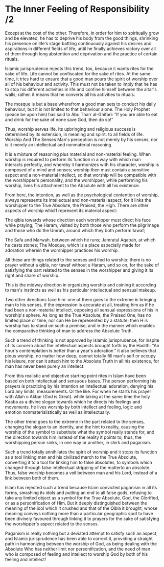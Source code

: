 The Inner Feeling of Responsibility /2
======================================

Except at the cost of the other. Therefore, in order for him to
spiritually grow and be elevated, he has to deprive his body from the
good things, shrinking his presence on life's stage battling
continuously against his desires and aspirations in different fields of
life, until he finally achieves victory over all of them through long
abstention and deprivation and the practice of certain rituals.

Islamic jurisprudence rejects this trend, too, because it wants rites
for the sake of life. Life cannot be confiscated for the sake of rites.
At the same time, it tries hard to ensure that a good man pours the
spirit of worship over all of his behaviour and activity. This must not
be taken to imply that he has to stop his different activities in life
and confine himself between the altar's walls; rather. it means that he
converts all his activities to rituals.

The mosque is but a base wherefrom a good man sets to conduct his daily
behaviour, but it is not limited to that behaviour alone. The Holy
Prophet (peace be upon him) has said to Abu Tharr al-Ghifari: "If you
are able to eat and drink for the sake of none save God, then do so!"

Thus, worship serves life. Its upbringing and religious success is
determined by its extension, in meaning and spirit. to all fields of
life. Worship And The Senses Man's perception is not merely by his
senses, nor is it merely an intellectual and nonmaterial reasoning.

It is a mixture of reasoning plus material and non-material feeling.
When worship is required to perform its function in a way with which man
interacts perfectly, and whereby it harmonizes with his character,
worship is composed of a mind and senses; worship then must contain a
sensitive aspect and a non-material intellect, so that worship will be
compatible with the worshipper's personality, and the worshipper, while
performing his worship, lives his attachment to the Absolute with all
his existence.

From here, the intention, as well as the psychological contention of
worship, always represents its intellectual and non-material aspect, for
it links the worshipper to the True Absolute, the Praised, the High.
There are other aspects of worship whicl1 represent its material
aspect:

The qibla towards whose direction each worshipper must direct his face
while praying; The Haram, visited by both those who perform the
pilgrimage and those who do the Umrah, around which they both perform
tawaf;

The Safa and Marwah, between which he runs; Jamratul Aqabah, at which
he casts stones; The Mosque, which is a place especially made for
adoration wherein the worshipper practices his worship.

All these are things related to the senses and tied to worship: there
is no prayer without a qibla, nor tawaf without a Haram, and so on, for
the sake of satisfying the part related to the senses in the worshipper
and giving it its right and share of worship.

This is the midway direction in organizing worship and coining it
according to man's instincts as well as his particular intellectual and
sensual makeup.

Two other directions face him: one of them goes to the extreme in
bringing man to his senses, if the expression is accurate at all,
treating him as if he had been a non-material intellect, opposing all
sensual expressions of his in worship's sphere. As long as the True
Absolute, the Praised One, has no limited place or time, nor can He be
represented by a statute; then H is worship has to stand on such a
premise, and in the manner which enables the comparative thinking of man
to address the Absolute Truth.

Such a trend of thinking is not approved by Islamic jurisprudence, for
inspite of its concern about the intellectual aspects brought forth by
the Hadith: "An hour's contemplation is better than a year's adoration."
it also believes that pious worship, no matter how deep, cannot totally
fill man's self or occupy his leisure, nor can it attach him to the
Absolute Truth in all his existence, for man has never been purely an
intellect.

From this realistic and objective starting point rites in Islam have
been based on both intellectual and sensuous bases. The person
performing his prayers is practicing by his intention an intellectual
adoration, denying his Lord any limits, measurements. Or the like. For
when he starts his prayer with Allah o Akbar (God is Great). while
taking at the same time the holy Kaaba as a divine slogan towards which
he directs his feelings and movements. he lives worship by both
intellect and feeling, logic and emotion nonmaterialistically as well as
intellectually.

The other trend goes to the extreme in the part related to the senses,
changing the slogan to an identity, and the hint to reality, causing the
worship of the symbol to substitute what the symbol really stands for,
and the direction towards him instead of the reality it points to; thus,
the worshipping person sinks, in one way or another, in shirk and
paganism.

Such a trend totally annihilates the spirit of worship and it stops its
function as a tool linking man and his civilized march to the True
Absolute, converting it to a tool for linking him to false absolutes, to
symbols which changed-through false intellectual stripping of the
matterto an absolute. Thus, false worship becomes a veil between man and
his Lord, instead of a link between both of them.

Islam has rejected such a trend because Islam convicted paganism in all
its forms, smashing its idols and putting an end to all false gods,
refusing to take any limited object as a symbol for the True Absolute,
God, the Glorified, or as a personification of Him. But it deeply
distinguished between the meaning of the idol which it crushed and that
of the Qibla it brought, whose meaning conveys nothing more than a
particular geographic spot to have been divinely favoured through
linking it to prayers for the sake of satisfying the worshipper's aspect
related to the senses.

Paganism is really nothing but a deviated attempt to satisfy such an
aspect, and Islamic jurisprudence has been able to correct it, providing
a straight path in harmonizing between the worship of God, as being
dealing with the Absolute Who has neither limit nor personification, and
the need of man who is composed of feeling and intellect to worship God
by both of his feeling and intellect!


